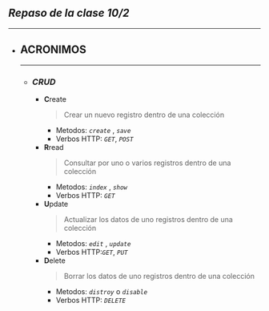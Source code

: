 ## ***Repaso de la clase 10/2***
___
+ ## **ACRONIMOS**
    ___
  + ### ***CRUD***
    + **C**reate
        > Crear un nuevo registro dentro de una colección
      + Metodos: *`create`* , *`save`* 
      + Verbos HTTP: *`GET`*, *`POST`*
    + **R**read
        > Consultar por uno o varios registros dentro de una colección
      + Metodos: *`index`* , *`show`*
      + Verbos HTTP: *`GET`*
    + **U**pdate
        > Actualizar los datos de uno registros dentro de una colección 
      + Metodos: *`edit`* , *`update`*
      + Verbos HTTP:*`GET`*, *`PUT`* 
    + **D**elete
        > Borrar los datos de uno registros dentro de una colección
      + Metodos: *`distroy`* o *`disable`*
      + Verbos HTTP: *`DELETE`*